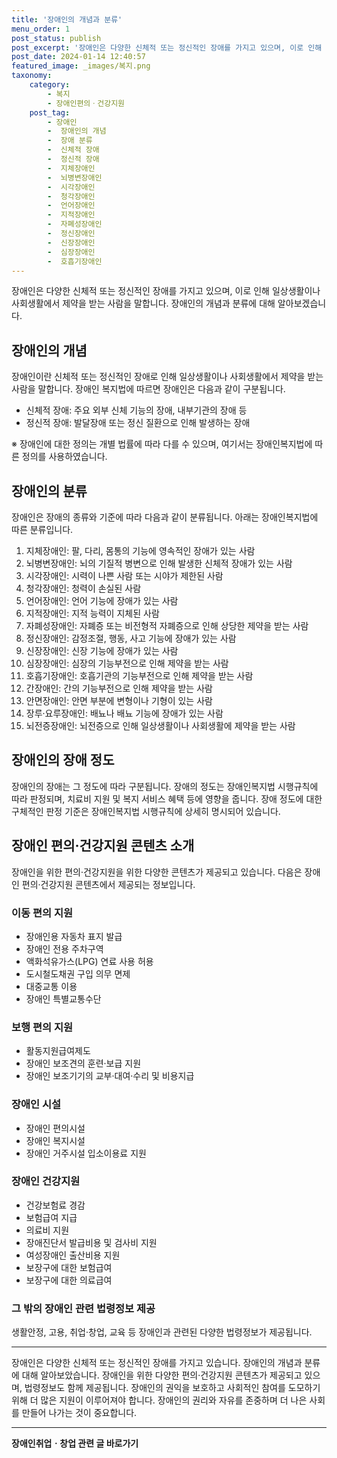 ```yaml
---
title: '장애인의 개념과 분류'
menu_order: 1
post_status: publish
post_excerpt: '장애인은 다양한 신체적 또는 정신적인 장애를 가지고 있으며, 이로 인해 일상생활이나 사회생활에서 제약을 받는 사람을 말합니다. 장애인의 개념과 분류에 대해 알아보겠습니다.'
post_date: 2024-01-14 12:40:57
featured_image: _images/복지.png
taxonomy:
    category:
        - 복지
        - 장애인편의ㆍ건강지원
    post_tag:
        - 장애인
        -  장애인의 개념
        -  장애 분류
        -  신체적 장애
        -  정신적 장애
        -  지체장애인
        -  뇌병변장애인
        -  시각장애인
        -  청각장애인
        -  언어장애인
        -  지적장애인
        -  자폐성장애인
        -  정신장애인
        -  신장장애인
        -  심장장애인
        -  호흡기장애인
---
```



장애인은 다양한 신체적 또는 정신적인 장애를 가지고 있으며, 이로 인해 일상생활이나 사회생활에서 제약을 받는 사람을 말합니다. 장애인의 개념과 분류에 대해 알아보겠습니다. 

## 장애인의 개념

장애인이란 신체적 또는 정신적인 장애로 인해 일상생활이나 사회생활에서 제약을 받는 사람을 말합니다. 장애인 복지법에 따르면 장애인은 다음과 같이 구분됩니다.

- 신체적 장애: 주요 외부 신체 기능의 장애, 내부기관의 장애 등
- 정신적 장애: 발달장애 또는 정신 질환으로 인해 발생하는 장애

※ 장애인에 대한 정의는 개별 법률에 따라 다를 수 있으며, 여기서는 장애인복지법에 따른 정의를 사용하였습니다.

## 장애인의 분류

장애인은 장애의 종류와 기준에 따라 다음과 같이 분류됩니다. 아래는 장애인복지법에 따른 분류입니다.

1. 지체장애인: 팔, 다리, 몸통의 기능에 영속적인 장애가 있는 사람
2. 뇌병변장애인: 뇌의 기질적 병변으로 인해 발생한 신체적 장애가 있는 사람
3. 시각장애인: 시력이 나쁜 사람 또는 시야가 제한된 사람
4. 청각장애인: 청력이 손실된 사람
5. 언어장애인: 언어 기능에 장애가 있는 사람
6. 지적장애인: 지적 능력이 지체된 사람
7. 자폐성장애인: 자폐증 또는 비전형적 자폐증으로 인해 상당한 제약을 받는 사람
8. 정신장애인: 감정조절, 행동, 사고 기능에 장애가 있는 사람
9. 신장장애인: 신장 기능에 장애가 있는 사람
10. 심장장애인: 심장의 기능부전으로 인해 제약을 받는 사람
11. 호흡기장애인: 호흡기관의 기능부전으로 인해 제약을 받는 사람
12. 간장애인: 간의 기능부전으로 인해 제약을 받는 사람
13. 안면장애인: 안면 부분에 변형이나 기형이 있는 사람
14. 장루·요루장애인: 배뇨나 배뇨 기능에 장애가 있는 사람
15. 뇌전증장애인: 뇌전증으로 인해 일상생활이나 사회생활에 제약을 받는 사람

## 장애인의 장애 정도

장애인의 장애는 그 정도에 따라 구분됩니다. 장애의 정도는 장애인복지법 시행규칙에 따라 판정되며, 치료비 지원 및 복지 서비스 혜택 등에 영향을 줍니다. 장애 정도에 대한 구체적인 판정 기준은 장애인복지법 시행규칙에 상세히 명시되어 있습니다.

## 장애인 편의·건강지원 콘텐츠 소개

장애인을 위한 편의·건강지원을 위한 다양한 콘텐츠가 제공되고 있습니다. 다음은 장애인 편의·건강지원 콘텐츠에서 제공되는 정보입니다.

### 이동 편의 지원

- 장애인용 자동차 표지 발급
- 장애인 전용 주차구역
- 액화석유가스(LPG) 연료 사용 허용
- 도시철도채권 구입 의무 면제
- 대중교통 이용
- 장애인 특별교통수단

### 보행 편의 지원

- 활동지원급여제도
- 장애인 보조견의 훈련·보급 지원
- 장애인 보조기기의 교부·대여·수리 및 비용지급

### 장애인 시설

- 장애인 편의시설
- 장애인 복지시설
- 장애인 거주시설 입소이용료 지원

### 장애인 건강지원

- 건강보험료 경감
- 보험급여 지급
- 의료비 지원
- 장애진단서 발급비용 및 검사비 지원
- 여성장애인 출산비용 지원
- 보장구에 대한 보험급여
- 보장구에 대한 의료급여

### 그 밖의 장애인 관련 법령정보 제공

생활안정, 고용, 취업·창업, 교육 등 장애인과 관련된 다양한 법령정보가 제공됩니다.

---

장애인은 다양한 신체적 또는 정신적인 장애를 가지고 있습니다. 장애인의 개념과 분류에 대해 알아보았습니다. 장애인을 위한 다양한 편의·건강지원 콘텐츠가 제공되고 있으며, 법령정보도 함께 제공됩니다. 장애인의 권익을 보호하고 사회적인 참여를 도모하기 위해 더 많은 지원이 이루어져야 합니다. 장애인의 권리와 자유를 존중하며 더 나은 사회를 만들어 나가는 것이 중요합니다.
<!-- wp:separator -->
<hr class="wp-block-separator has-alpha-channel-opacity"/>
<!-- /wp:separator -->

<!-- wp:group {"backgroundColor":"base","layout":{"type":"constrained"}} -->
<div class="wp-block-group has-base-background-color has-background"><!-- wp:paragraph {"align":"center","fontSize":"medium"} -->
<p class="has-text-align-center has-large-font-size"><strong>장애인취업ㆍ창업 관련 글 바로가기</strong></p>
<!-- /wp:paragraph -->


<!-- wp:latest-posts
{"categories":[{"id":12749,"count":19,"description":"","link":"https://uknowlaw.com/category/%ec%9e%a5%ec%95%a0%ec%9d%b8%ec%b7%a8%ec%97%85%e3%86%8d%ec%b0%bd%ec%97%85/","name":"장애인취업ㆍ창업","slug":"장애인취업ㆍ창업","taxonomy":"category","parent":0,"meta":[],"_links":{"self":[{"href":"https://uknowlaw.com/wp-json/wp/v2/categories/12749"}],"collection":[{"href":"https://uknowlaw.com/wp-json/wp/v2/categories"}],"about":[{"href":"https://uknowlaw.com/wp-json/wp/v2/taxonomies/category"}],"wp:post_type":[{"href":"https://uknowlaw.com/wp-json/wp/v2/posts?categories=12749"}],"curies":[{"name":"wp","href":"https://api.w.org/{rel}","templated":true}]}}],"postsToShow":100,"excerptLength":28,"postLayout":"grid","columns":2,"featuredImageAlign":"left","featuredImageSizeSlug":"large","fontSize":"small"} /--></div>
<!-- /wp:group -->